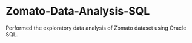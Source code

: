 # Zomato-Data-Analysis-SQL
Performed the exploratory data analysis of Zomato dataset using Oracle SQL.
